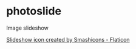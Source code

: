 # photoslide

Image slideshow


<a href="https://www.flaticon.com/free-icons/slideshow" title="slideshow icons">Slideshow icon created by Smashicons - Flaticon</a>
